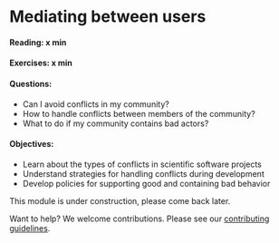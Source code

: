 # Mediating between users

#### Reading: x min
#### Exercises: x min
#### Questions:
- Can I avoid conflicts in my community? 
- How to handle conflicts between members of the community?
- What to do if my community contains bad actors?

#### Objectives:
- Learn about the types of conflicts in scientific software projects
- Understand strategies for handling conflicts during development
- Develop policies for supporting good and containing bad behavior

This module is under construction, please come back later.

Want to help? We welcome contributions. Please see our [contributing guidelines](https://github.com/gassmoeller/BSSC/blob/master/CONTRIBUTING.md#contributing-to-bssc).

